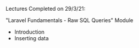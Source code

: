 Lectures Completed on 29/3/21:

"Laravel Fundamentals - Raw SQL Queries" Module
* Introduction
* Inserting data